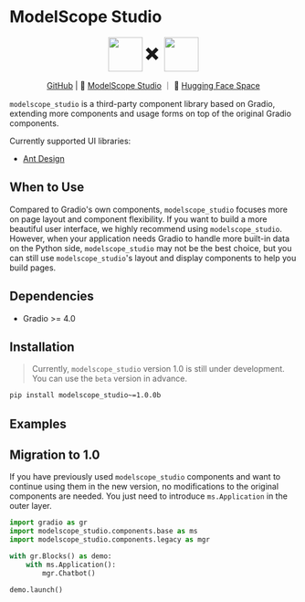 # ModelScope Studio

<p align="center">
    <img src="https://modelscope.oss-cn-beijing.aliyuncs.com/modelscope.gif" height="60" style="vertical-align: middle;"/>
    <span style="font-size: 30px; vertical-align: middle;">
    ✖️
    </span>
    <img src="https://github.com/gradio-app/gradio/raw/main/readme_files/gradio.svg" height="60" style="vertical-align: middle;">
<p>

<p align="center">
<a href="https://github.com/modelscope/modelscope-studio">GitHub</a> | 🤖 <a href="https://modelscope.cn/studios/modelscope/modelscope-studio/summary">ModelScope Studio</a> ｜ 🤗 <a href="https://huggingface.co/spaces/modelscope/modelscope-studio">Hugging Face Space</a>

`modelscope_studio` is a third-party component library based on Gradio, extending more components and usage forms on top of the original Gradio components.

Currently supported UI libraries:

- [Ant Design](https://ant.design/)

## When to Use

Compared to Gradio's own components, `modelscope_studio` focuses more on page layout and component flexibility. If you want to build a more beautiful user interface, we highly recommend using `modelscope_studio`. However, when your application needs Gradio to handle more built-in data on the Python side, `modelscope_studio` may not be the best choice, but you can still use `modelscope_studio`'s layout and display components to help you build pages.

## Dependencies

- Gradio >= 4.0

## Installation

> Currently, `modelscope_studio` version 1.0 is still under development. You can use the `beta` version in advance.

```sh
pip install modelscope_studio~=1.0.0b
```

## Examples

<demo name="example"></demo>

## Migration to 1.0

If you have previously used `modelscope_studio` components and want to continue using them in the new version, no modifications to the original components are needed. You just need to introduce `ms.Application` in the outer layer.

```python
import gradio as gr
import modelscope_studio.components.base as ms
import modelscope_studio.components.legacy as mgr

with gr.Blocks() as demo:
    with ms.Application():
        mgr.Chatbot()

demo.launch()
```
